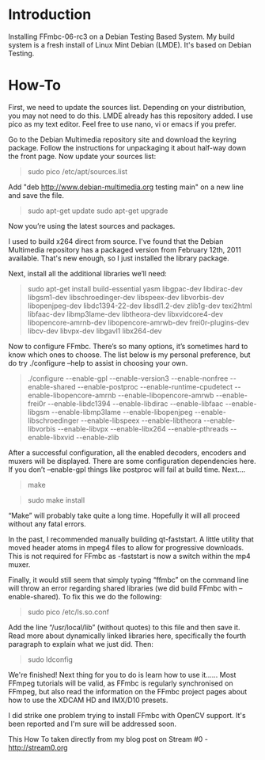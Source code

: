 # Introduction #

Installing FFmbc-06-rc3 on a Debian Testing Based System. My build system is a fresh install of Linux Mint Debian (LMDE). It's based on Debian Testing.

# How-To #

First, we need to update the sources list. Depending on your distribution, you may not need to do this. LMDE already has this repository added. I use pico as my text editor. Feel free to use nano, vi or emacs if you prefer.

Go to the Debian Multimedia repository site and download the keyring package. Follow the instructions for unpackaging it about half-way down the front page. Now update your sources list:

>sudo pico /etc/apt/sources.list

Add "deb http://www.debian-multimedia.org testing main" on a new line and save the file.

>sudo apt-get update
>sudo apt-get upgrade

Now you’re using the latest sources and packages.

I used to build x264 direct from source. I've found that the Debian Multimedia repository has a packaged version from February 12th, 2011 available. That's new enough, so I just installed the library package.

Next, install all the additional libraries we’ll need:

>sudo apt-get install build-essential yasm libgpac-dev libdirac-dev libgsm1-dev libschroedinger-dev libspeex-dev libvorbis-dev libopenjpeg-dev libdc1394-22-dev libsdl1.2-dev zlib1g-dev texi2html libfaac-dev libmp3lame-dev libtheora-dev libxvidcore4-dev libopencore-amrnb-dev libopencore-amrwb-dev frei0r-plugins-dev libcv-dev libvpx-dev libgavl1 libx264-dev

Now to configure FFmbc. There’s so many options, it’s sometimes hard to know which ones to choose. The list below is my personal preference, but do try ./configure –help to assist in choosing your own.

>./configure --enable-gpl --enable-version3 --enable-nonfree --enable-shared --enable-postproc --enable-runtime-cpudetect --enable-libopencore-amrnb --enable-libopencore-amrwb --enable-frei0r --enable-libdc1394 --enable-libdirac --enable-libfaac --enable-libgsm --enable-libmp3lame --enable-libopenjpeg --enable-libschroedinger --enable-libspeex --enable-libtheora --enable-libvorbis --enable-libvpx --enable-libx264 --enable-pthreads --enable-libxvid --enable-zlib

After a successful configuration, all the enabled decoders, encoders and muxers will be displayed. There are some configuration dependencies here. If you don’t –enable-gpl things like postproc will fail at build time. Next….

>make

>sudo make install

“Make” will probably take quite a long time. Hopefully it will all proceed without any fatal errors.

In the past, I recommended manually building qt-faststart. A little utility that moved header atoms in mpeg4 files to allow for progressive downloads. This is not required for FFmbc as  -faststart is now a switch within the mp4 muxer.

Finally, it would still seem that simply typing “ffmbc” on the command line will throw an error regarding shared libraries (we did build FFmbc with –enable-shared). To fix this we do the following:

>sudo pico /etc/ls.so.conf

Add the line “/usr/local/lib” (without quotes) to this file and then save it. Read more about dynamically linked libraries here, specifically the fourth paragraph to explain what we just did. Then:

>sudo ldconfig

We're finished! Next thing for you to do is learn how to use it...... Most FFmpeg tutorials will be valid, as FFmbc is regularly synchronised on FFmpeg, but also read the information on the FFmbc project pages about how to use the XDCAM HD and IMX/D10 presets.

I did strike one problem trying to install FFmbc with OpenCV support. It's been reported and I'm sure will be addressed soon.

This How To taken directly from my blog post on Stream #0 - http://stream0.org
